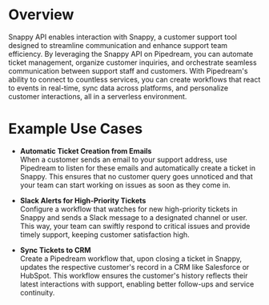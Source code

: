 # Overview

Snappy API enables interaction with Snappy, a customer support tool designed to streamline communication and enhance support team efficiency. By leveraging the Snappy API on Pipedream, you can automate ticket management, organize customer inquiries, and orchestrate seamless communication between support staff and customers. With Pipedream's ability to connect to countless services, you can create workflows that react to events in real-time, sync data across platforms, and personalize customer interactions, all in a serverless environment.

# Example Use Cases

- **Automatic Ticket Creation from Emails**  
  When a customer sends an email to your support address, use Pipedream to listen for these emails and automatically create a ticket in Snappy. This ensures that no customer query goes unnoticed and that your team can start working on issues as soon as they come in.

- **Slack Alerts for High-Priority Tickets**  
  Configure a workflow that watches for new high-priority tickets in Snappy and sends a Slack message to a designated channel or user. This way, your team can swiftly respond to critical issues and provide timely support, keeping customer satisfaction high.

- **Sync Tickets to CRM**  
  Create a Pipedream workflow that, upon closing a ticket in Snappy, updates the respective customer's record in a CRM like Salesforce or HubSpot. This workflow ensures the customer's history reflects their latest interactions with support, enabling better follow-ups and service continuity.
